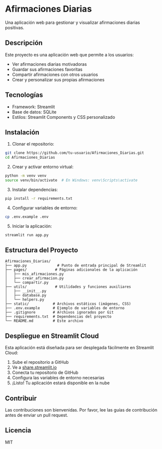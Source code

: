 # Afirmaciones Diarias

Una aplicación web para gestionar y visualizar afirmaciones diarias positivas.

## Descripción

Este proyecto es una aplicación web que permite a los usuarios:
- Ver afirmaciones diarias motivadoras
- Guardar sus afirmaciones favoritas
- Compartir afirmaciones con otros usuarios
- Crear y personalizar sus propias afirmaciones

## Tecnologías

- Framework: Streamlit
- Base de datos: SQLite
- Estilos: Streamlit Components y CSS personalizado

## Instalación

1. Clonar el repositorio:
```bash
git clone https://github.com/tu-usuario/Afirmaciones_Diarias.git
cd Afirmaciones_Diarias
```

2. Crear y activar entorno virtual:
```bash
python -m venv venv
source venv/bin/activate  # En Windows: venv\Scripts\activate
```

3. Instalar dependencias:
```bash
pip install -r requirements.txt
```

4. Configurar variables de entorno:
```bash
cp .env.example .env
```

5. Iniciar la aplicación:
```bash
streamlit run app.py
```

## Estructura del Proyecto

```
Afirmaciones_Diarias/
├── app.py              # Punto de entrada principal de Streamlit
├── pages/             # Páginas adicionales de la aplicación
│   ├── mis_afirmaciones.py
│   ├── crear_afirmacion.py
│   └── compartir.py
├── utils/             # Utilidades y funciones auxiliares
│   ├── __init__.py
│   ├── database.py
│   └── helpers.py
├── static/           # Archivos estáticos (imágenes, CSS)
├── .env.example      # Ejemplo de variables de entorno
├── .gitignore        # Archivos ignorados por Git
├── requirements.txt  # Dependencias del proyecto
└── README.md         # Este archivo
```

## Despliegue en Streamlit Cloud

Esta aplicación está diseñada para ser desplegada fácilmente en Streamlit Cloud:

1. Sube el repositorio a GitHub
2. Ve a [share.streamlit.io](https://share.streamlit.io)
3. Conecta tu repositorio de GitHub
4. Configura las variables de entorno necesarias
5. ¡Listo! Tu aplicación estará disponible en la nube

## Contribuir

Las contribuciones son bienvenidas. Por favor, lee las guías de contribución antes de enviar un pull request.

## Licencia

MIT 